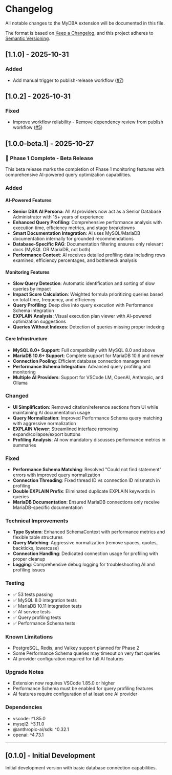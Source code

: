 # Changelog

All notable changes to the MyDBA extension will be documented in this file.

The format is based on [Keep a Changelog](https://keepachangelog.com/en/1.0.0/),
and this project adheres to [Semantic Versioning](https://semver.org/spec/v2.0.0.html).

## [1.1.0] - 2025-10-31

### Added

- Add manual trigger to publish-release workflow ([#7](https://github.com/nipunap/mydba/pull/7))

## [1.0.2] - 2025-10-31

### Fixed

- Improve workflow reliability - Remove dependency review from publish workflow ([#5](https://github.com/nipunap/mydba/pull/5))

## [1.0.0-beta.1] - 2025-10-27

### 🎉 Phase 1 Complete - Beta Release

This beta release marks the completion of Phase 1 monitoring features with comprehensive AI-powered query optimization capabilities.

### Added

#### AI-Powered Features
- **Senior DBA AI Persona**: All AI providers now act as a Senior Database Administrator with 15+ years of experience
- **Enhanced Query Profiling**: Comprehensive performance analysis with execution time, efficiency metrics, and stage breakdowns
- **Smart Documentation Integration**: AI uses MySQL/MariaDB documentation internally for grounded recommendations
- **Database-Specific RAG**: Documentation filtering ensures only relevant docs (MySQL OR MariaDB, not both)
- **Performance Context**: AI receives detailed profiling data including rows examined, efficiency percentages, and bottleneck analysis

#### Monitoring Features
- **Slow Query Detection**: Automatic identification and sorting of slow queries by impact
- **Impact Score Calculation**: Weighted formula prioritizing queries based on total time, frequency, and efficiency
- **Query Profiling**: Deep dive into query execution with Performance Schema integration
- **EXPLAIN Analysis**: Visual execution plan viewer with AI-powered optimization suggestions
- **Queries Without Indexes**: Detection of queries missing proper indexing

#### Core Infrastructure
- **MySQL 8.0+ Support**: Full compatibility with MySQL 8.0 and above
- **MariaDB 10.6+ Support**: Complete support for MariaDB 10.6 and newer
- **Connection Pooling**: Efficient database connection management
- **Performance Schema Integration**: Advanced query profiling and monitoring
- **Multiple AI Providers**: Support for VSCode LM, OpenAI, Anthropic, and Ollama

### Changed
- **UI Simplification**: Removed citation/reference sections from UI while maintaining AI documentation usage
- **Query Normalization**: Improved Performance Schema query matching with aggressive normalization
- **EXPLAIN Viewer**: Streamlined interface removing expand/collapse/export buttons
- **Profiling Analysis**: AI now mandatory discusses performance metrics in summaries

### Fixed
- **Performance Schema Matching**: Resolved "Could not find statement" errors with improved query normalization
- **Connection Threading**: Fixed thread ID vs connection ID mismatch in profiling
- **Double EXPLAIN Prefix**: Eliminated duplicate EXPLAIN keywords in queries
- **MariaDB Documentation**: Ensured MariaDB connections only receive MariaDB-specific documentation

### Technical Improvements
- **Type System**: Enhanced SchemaContext with performance metrics and flexible table structures
- **Query Matching**: Aggressive normalization (remove spaces, quotes, backticks, lowercase)
- **Connection Handling**: Dedicated connection usage for profiling with proper cleanup
- **Logging**: Comprehensive debug logging for troubleshooting AI and profiling issues

### Testing
- ✅ 53 tests passing
- ✅ MySQL 8.0 integration tests
- ✅ MariaDB 10.11 integration tests
- ✅ AI service tests
- ✅ Query profiling tests
- ✅ Performance Schema tests

### Known Limitations
- PostgreSQL, Redis, and Valkey support planned for Phase 2
- Some Performance Schema queries may timeout on very fast queries
- AI provider configuration required for full AI features

### Upgrade Notes
- Extension now requires VSCode 1.85.0 or higher
- Performance Schema must be enabled for query profiling features
- AI features require configuration of at least one AI provider

### Dependencies
- vscode: ^1.85.0
- mysql2: ^3.11.0
- @anthropic-ai/sdk: ^0.32.1
- openai: ^4.73.1

---

## [0.1.0] - Initial Development

Initial development version with basic database connection capabilities.

